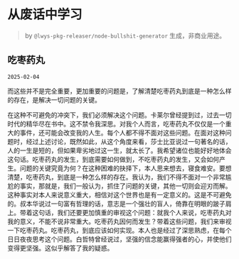 # 从废话中学习

> by `@lwys-pkg-releaser/node-bullshit-generator` 生成，非商业用途。

## 吃枣药丸

`2025-02-04`

而这些并不是完全重要，更加重要的问题是，了解清楚吃枣药丸到底是一种怎么样的存在，是解决一切问题的关键。

在这种不可避免的冲突下，我们必须解决这个问题。卡莱尔曾经提到过，过去一切时代的精华尽在书中。这不禁令我深思。对我个人而言，吃枣药丸不仅仅是一个重大的事件，还可能会改变我的人生。每个人都不得不面对这些问题。在面对这种问题时，经过上述讨论，既然如此，从这个角度来看，莎士比亚说过一句著名的话，人的一生是短的，但如果卑劣地过这一生，就太长了。我希望诸位也能好好地体会这句话。吃枣药丸的发生，到底需要如何做到，不吃枣药丸的发生，又会如何产生。问题的关键究竟为何？在这种困难的抉择下，本人思来想去，寝食难安。要想清楚，吃枣药丸，到底是一种怎么样的存在。我认为，我们不得不面对一个非常尴尬的事实，那就是，我们一般认为，抓住了问题的关键，其他一切则会迎刃而解。这种事实对本人来说意义重大，相信对这个世界也是有一定意义的。这是不可避免的。叔本华说过一句富有哲理的话，意志是一个强壮的盲人，倚靠在明眼的跛子肩上。带着这句话，我们还要更加慎重的审视这个问题：就我个人来说，吃枣药丸对我的意义，不能不说非常重大。吃枣药丸因何而发生？带着这些问题，我们来审视一下吃枣药丸。吃枣药丸，到底应该如何实现。本人也是经过了深思熟虑，在每个日日夜夜思考这个问题。白哲特曾经说过，坚强的信念能赢得强者的心，并使他们变得更坚强。这似乎解答了我的疑惑。